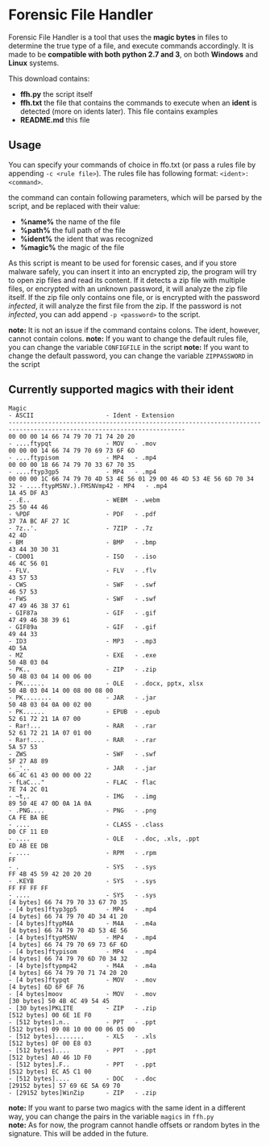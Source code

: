 Forensic File Handler
=====================
Forensic File Handler is a tool that uses the **magic bytes** in files to determine the true type of a file, and execute commands accordingly. It is made to be **compatible with both python 2.7 and 3**, on both **Windows** and **Linux** systems.

This download contains:

 * **ffh.py**       the script itself
 * **ffh.txt**      the file that contains the commands to execute when an **ident** is detected (more on idents later). This file contains examples
 * **README.md**    this file
 
Usage
-----
You can specify your commands of choice in ffo.txt (or pass a rules file by appending `-c <rule file>`). The rules file has following format: `<ident>:<command>`.

the command can contain following parameters, which will be parsed by the script, and be replaced with their value:

 * **%name%**   the name of the file
 * **%path%**   the full path of the file
 * **%ident%**  the ident that was recognized
 * **%magic%**  the magic of the file
 
As this script is meant to be used for forensic cases, and if you store malware safely, you can insert it into an encrypted zip, the program will try to open zip files and read its content. If it detects a zip file with multiple files, or encrypted with an unknown password, it will analyze the zip file itself. If the zip file only contains one file, or is encrypted with the password *infected*, it will analyze the first file from the zip. If the password is not *infected*, you can add append `-p <password>` to the script.

**note:** It is not an issue if the command contains colons. The ident, however, cannot contain colons.
**note:** If you want to change the default rules file, you can change the variable `CONFIGFILE` in the script
**note:** If you want to change the default password, you can change the variable `ZIPPASSWORD` in the script

Currently supported magics with their ident
-------------------------------------------

```
Magic                                                                   - ASCII                    - Ident - Extension
-----------------------------------------------------------------------------------------------------------------------
00 00 00 14 66 74 79 70 71 74 20 20                                     - ....ftypqt               - MOV   - .mov
00 00 00 14 66 74 79 70 69 73 6F 6D                                     - ....ftypisom             - MP4   - .mp4
00 00 00 18 66 74 79 70 33 67 70 35                                     - ....ftyp3gp5             - MP4   - .mp4
00 00 00 1C 66 74 79 70 4D 53 4E 56 01 29 00 46 4D 53 4E 56 6D 70 34 32 - ....ftypMSNV.).FMSNVmp42 - MP4   - .mp4
1A 45 DF A3                                                             - .E..                     - WEBM  - .webm
25 50 44 46                                                             - %PDF                     - PDF   - .pdf
37 7A BC AF 27 1C                                                       - 7z..'.                   - 7ZIP  - .7z
42 4D                                                                   - BM                       - BMP   - .bmp
43 44 30 30 31                                                          - CD001                    - ISO   - .iso
46 4C 56 01                                                             - FLV.                     - FLV   - .flv
43 57 53                                                                - CWS                      - SWF   - .swf
46 57 53                                                                - FWS                      - SWF   - .swf
47 49 46 38 37 61                                                       - GIF87a                   - GIF   - .gif
47 49 46 38 39 61                                                       - GIF89a                   - GIF   - .gif
49 44 33                                                                - ID3                      - MP3   - .mp3
4D 5A                                                                   - MZ                       - EXE   - .exe
50 4B 03 04                                                             - PK..                     - ZIP   - .zip
50 4B 03 04 14 00 06 00                                                 - PK......                 - OLE   - .docx, pptx, xlsx
50 4B 03 04 14 00 08 00 08 00                                           - PK........               - JAR   - .jar
50 4B 03 04 0A 00 02 00                                                 - PK......                 - EPUB  - .epub
52 61 72 21 1A 07 00                                                    - Rar!...                  - RAR   - .rar
52 61 72 21 1A 07 01 00                                                 - Rar!....                 - RAR   - .rar
5A 57 53                                                                - ZWS                      - SWF   - .swf
5F 27 A8 89                                                             - _'..                     - JAR   - .jar
66 4C 61 43 00 00 00 22                                                 - fLaC..."                 - FLAC  - flac
7E 74 2C 01                                                             - ~t,.                     - IMG   - .img
89 50 4E 47 0D 0A 1A 0A                                                 - .PNG....                 - PNG   - .png
CA FE BA BE                                                             - ....                     - CLASS - .class
D0 CF 11 E0                                                             - ....                     - OLE   - .doc, .xls, .ppt
ED AB EE DB                                                             - ....                     - RPM   - .rpm
FF                                                                      - .                        - SYS   - .sys
FF 4B 45 59 42 20 20 20                                                 - .KEYB                    - SYS   - .sys
FF FF FF FF                                                             - ....                     - SYS   - .sys
[4 bytes] 66 74 79 70 33 67 70 35                                       - [4 bytes]ftyp3gp5        - MP4   - .mp4
[4 bytes] 66 74 79 70 4D 34 41 20                                       - [4 bytes]ftypM4A         - M4A   - .m4a
[4 bytes] 66 74 79 70 4D 53 4E 56                                       - [4 bytes]ftypMSNV        - MP4   - .mp4
[4 bytes] 66 74 79 70 69 73 6F 6D                                       - [4 bytes]ftypisom        - MP4   - .mp4
[4 bytes] 66 74 79 70 6D 70 34 32                                       - [4 byte]sftypmp42        - M4A   - .m4a
[4 bytes] 66 74 79 70 71 74 20 20                                       - [4 bytes]ftypqt          - MOV   - .mov
[4 bytes] 6D 6F 6F 76                                                   - [4 bytes]moov            - MOV   - .mov
[30 bytes] 50 4B 4C 49 54 45                                            - [30 bytes]PKLITE         - ZIP   - .zip
[512 bytes] 00 6E 1E F0                                                 - [512 bytes].n..          - PPT   - .ppt
[512 bytes] 09 08 10 00 00 06 05 00                                     - [512 bytes]........      - XLS   - .xls
[512 bytes] 0F 00 E8 03                                                 - [512 bytes]....          - PPT   - .ppt
[512 bytes] A0 46 1D F0                                                 - [512 bytes].F..          - PPT   - .ppt
[512 bytes] EC A5 C1 00                                                 - [512 bytes]....          - DOC   - .doc
[29152 bytes] 57 69 6E 5A 69 70                                         - [29152 bytes]WinZip      - ZIP   - .zip
```
**note:** If you want to parse two magics with the same ident in a different way, you can change the pairs in the variable `magics` in `ffh.py`<br />
**note:** As for now, the program cannot handle offsets or random bytes in the signature. This will be added in the future.
